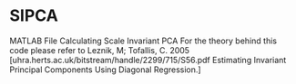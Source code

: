 # SIPCA
MATLAB File Calculating Scale Invariant PCA
For the theory behind this code please refer to 
 Leznik, M; Tofallis, C. 2005 [uhra.herts.ac.uk/bitstream/handle/2299/715/S56.pdf Estimating Invariant Principal Components Using Diagonal Regression.]
